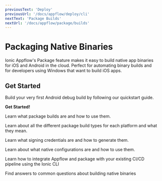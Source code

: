 ```yaml
---
previousText: 'Deploy'
previousUrl: '/docs/appflow/deploy/cli'
nextText: 'Package Builds'
nextUrl: '/docs/appflow/package/builds'
---
```


# Packaging Native Binaries

Ionic Appflow's Package feature makes it easy to build native app binaries for iOS and Android in the cloud.
Perfect for automating binary builds and for developers using Windows that want to build iOS apps.

## Get Started

<docs-cards class="prioritized">
  <docs-card header="Build a Native Binary" href="/docs/appflow/quickstart/package">
    <p>Build your very first Android debug build by following our quickstart guide.</p>
    <b>Get Started!</b>
  </docs-card>

  <docs-card header="Package Builds" href="/docs/appflow/package/builds">
    <p>Learn what package builds are and how to use them.</p>
  </docs-card>
  
  <docs-card header="Build Types" href="/docs/appflow/package/build-types/">
    <p>Learn about all the different package build types for each platform and what they mean.</p>
  </docs-card>

  <docs-card header="Generating Credentials" href="/docs/appflow/package/credentials/">
    <p>Learn what signing credentials are and how to generate them.</p>
  </docs-card>
  
  <docs-card header="Native Configurations" href="/docs/appflow/package/native-configs">
    <p>Learn about what native configurations are and how to use them.</p>
  </docs-card>
  
  <docs-card header="Jenkins, Travis CI, Circle CI, and Other CI Integrations" href="/docs/appflow/package/cli">
    <p>Learn how to integrate Appflow and package with your existing CI/CD pipeline using the Ionic CLI</p>
  </docs-card>
  
  <docs-card header="Package FAQ" href="https://ionic.zendesk.com/hc/en-us/categories/360000410494-Package">
    <p>Find answers to common questions about building native binaries</p>
  </docs-card>
  
</docs-cards>
